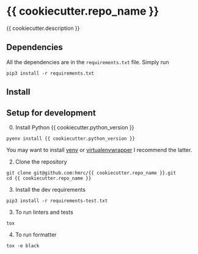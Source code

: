 # {{ cookiecutter.repo_name }}

{{ cookiecutter.description }}

## Dependencies
All the dependencies are in the `requirements.txt` file. Simply run
```
pip3 install -r requirements.txt
```

## Install

## Setup for development
0. Install Python {{ cookiecutter.python_version }}
```
pyenv install {{ cookiecutter.python_version }}
```
You may want to install [venv](https://docs.python.org/3/library/venv.html) 
or [virtualenvwrapper](https://virtualenvwrapper.readthedocs.io/en/latest/)
I recommend the latter.

2. Clone the repository
```
git clone git@github.com:hmrc/{{ cookiecutter.repo_name }}.git
cd {{ cookiecutter.repo_name }}
```

3. Install the dev requirements
```
pip3 install -r requirements-test.txt

```

3. To run linters and tests
```
tox
```

4. To run formatter
```
tox -e black
```

